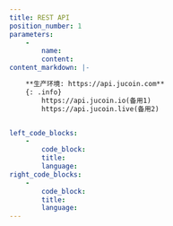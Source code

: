 ```yaml
---
title: REST API
position_number: 1
parameters:
    -
        name:
        content:
content_markdown: |-

    **生产环境: https://api.jucoin.com**
    {: .info}
        https://api.jucoin.io(备用1)
        https://api.jucoin.live(备用2)


left_code_blocks:
    -
        code_block:
        title:
        language:
right_code_blocks:
    -
        code_block:
        title:
        language:
---
```

